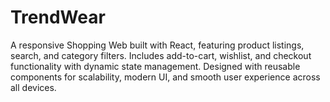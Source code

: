 # TrendWear
A responsive Shopping Web built with React, featuring product listings, search, and category filters. Includes add-to-cart, wishlist, and checkout functionality with dynamic state management. Designed with reusable components for scalability, modern UI, and smooth user experience across all devices.
